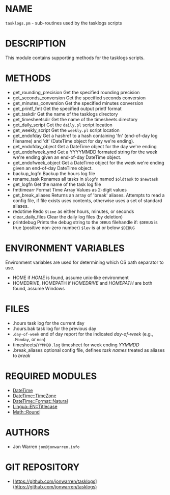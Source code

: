 # NAME

`tasklogs.pm` - sub-routines used by the tasklogs scripts

# DESCRIPTION

This module contains supporting methods for the tasklogs scripts.

# METHODS

- get\_rounding\_precision
    Get the specified rounding precision
- get\_seconds\_conversion
    Get the specified seconds conversion
- get\_minutes\_conversion
    Get the specified minutes conversion
- get\_printf\_fmt
    Get the specified output printf format
- get\_taskdir
    Get the name of the tasklogs directory
- get\_timesheetsdir
    Get the name of the timesheets directory
- get\_daily\_script
    Get the `daily.pl` script location
- get\_weekly\_script
    Get the `weekly.pl` script location
- get\_endofday
    Get a hashref to a hash containing 'fn' (end-of-day log filename)
    and 'dt' (DateTime object for day we're ending).
- get\_endofday\_object
    Get a DateTime object for the day we're ending
- get\_endofweek\_ymd
    Get a YYYYMMDD formated string for the week we're ending given
    an end-of-day DateTime object.
- get\_endofweek\_object
    Get a DateTime object for the week we're ending given an end-of-day
    DateTime object.
- backup\_logfn
    Backup the hours log file
- rename\_task
    Renames all tasks in `$logfn` named `$oldtask` to `$newtask`
- get\_logfn
    Get the name of the task log file
- fmttimearr
    Format Time Array Values as 2-digit values
- get\_break\_aliases
    Returns an array of 'break' aliases.
    Attempts to read a config file, if file exists uses contents,
    otherwise uses a set of standard aliases.
- redotime
    Redo `$time` as either hours, minutes, or seconds
- clear\_daily\_files
    Clear the daily log files (by deletion)
- printdebug
    Prints the debug string to the `DEBUG` filehandle if:
    `$DEBUG` is true (positive non-zero number)
    `$lev` is at or below `$DEBUG`

# ENVIRONMENT VARIABLES 

Environment variables are used for determining which OS path separator to use.

- HOME
    if _HOME_ is found, assume unix-like environment
- HOMEDRIVE, HOMEPATH
    if _HOMEDRIVE_ and _HOMEPATH_ are both found, assume Windows

# FILES

- .hours
    task log for the current day
- .hours.bak
    task log for the previous day
- .`day-of-week`
    end of day report for the indicated _day-of-week_ (e.g., `.Monday`, or `mon`)
- timesheets/`YYMMDD.log`
    timesheet for week ending _YYMMDD_
- .break\_aliases
    optional config file, defines _task names_ treated as aliases to _break_

# REQUIRED MODULES

- [DateTime](https://metacpan.org/pod/DateTime)
- [DateTime::TimeZone](https://metacpan.org/pod/DateTime::TimeZone)
- [DateTime::Format::Natural](https://metacpan.org/pod/DateTime::Format::Natural)
- [Lingua::EN::Titlecase](https://metacpan.org/pod/Lingua::EN::Titlecase)
- [Math::Round](https://metacpan.org/pod/Math::Round)

# AUTHORS

- Jon Warren `jon@jonwarren.info`

# GIT REPOSITORY

- [https://github.com/jonwarren/tasklogs](https://github.com/jonwarren/tasklogs)
